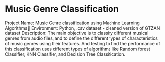 # Music Genre   Classification 
Project Name: Music Genre classification using Machine Learning Algorithms
Environment: Python, .csv dataset - cleaned version of GTZAN dataset
Description: The main objective is to classify different musical genres from audio files, and to define the
different types of characteristics of music genres using their features. And testing to find the performance of
this classification uses different types of algorithms like Random forest Classifier, KNN Classifier, and Decision
Tree Classification.


